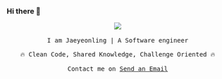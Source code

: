 ### Hi there 👋

<p align="center">
  <img src="https://github.githubassets.com/images/mona-whisper.gif">
  <br><br>
  <samp>
    I am Jaeyeonling | A Software engineer
    <br><br>
    🔥 Clean Code, Shared Knowledge, Challenge Oriented 🔥
    <br><br>
    Contact me on <a href="mailto:jaeyeonling@gmail.com">Send an Email</a>
  </samp>
</p>


<!--
**jaeyeonling/jaeyeonling** is a ✨ _special_ ✨ repository because its `README.md` (this file) appears on your GitHub profile.

Here are some ideas to get you started:

- 🔭 I’m currently working on ...
- 🌱 I’m currently learning ...
- 👯 I’m looking to collaborate on ...
- 🤔 I’m looking for help with ...
- 💬 Ask me about ...
- 📫 How to reach me: ...
- 😄 Pronouns: ...
- ⚡ Fun fact: ...
-->
